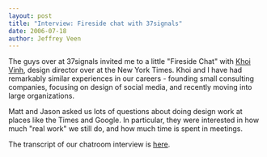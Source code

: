 ```yaml
---
layout: post
title: "Interview: Fireside chat with 37signals"
date: 2006-07-18
author: Jeffrey Veen
---
```

The guys over at 37signals invited me to a little "Fireside Chat" with <a href="http://www.subtraction.com/">Khoi Vinh</a>, design director over at the New York Times. Khoi and I have had remarkably similar experiences in our careers - founding small consulting companies,  focusing on design of social media, and recently moving into large organizations.

Matt and Jason asked us lots of questions about doing design work at places like the Times and Google. In particular, they were interested in how much "real work" we still do, and how much time is spent in meetings.

The transcript of our chatroom interview is <a href="http://37signals.com/svn/archives2/fireside_chat_with_khoi_vinh_and_jeffrey_veen_inhouse_vs_on_your_own.php">here</a>.
